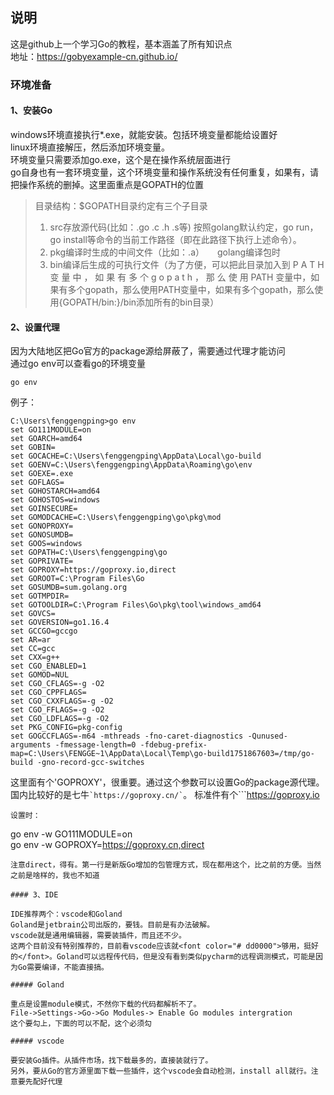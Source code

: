 ## 说明

这是github上一个学习Go的教程，基本涵盖了所有知识点  
地址：https://gobyexample-cn.github.io/

### 环境准备

####    1、安装Go
windows环境直接执行*.exe，就能安装。包括环境变量都能给设置好  
linux环境直接解压，然后添加环境变量。  
环境变量只需要添加go.exe，这个是在操作系统层面进行  
go自身也有一套环境变量，这个环境变量和操作系统没有任何重复，如果有，请把操作系统的删掉。这里面重点是GOPATH的位置

> 目录结构：$GOPATH目录约定有三个子目录
> 1. src存放源代码(比如：.go .c .h .s等) 按照golang默认约定，go run，go install等命令的当前工作路径（即在此路径下执行上述命令）。
> 2. pkg编译时生成的中间文件（比如：.a）　　golang编译包时
> 3. bin编译后生成的可执行文件（为了方便，可以把此目录加入到 P A T H 变 量 中 ， 如 果 有 多 个 g o p a t h ， 那 么 使 用 PATH 变量中，如果有多个gopath，那么使用PATH变量中，如果有多个gopath，那么使用{GOPATH/bin:}/bin添加所有的bin目录）

#### 2、设置代理

因为大陆地区把Go官方的package源给屏蔽了，需要通过代理才能访问  
通过go env可以查看go的环境变量

```
go env  
```

例子：

```
C:\Users\fenggengping>go env
set GO111MODULE=on
set GOARCH=amd64
set GOBIN=
set GOCACHE=C:\Users\fenggengping\AppData\Local\go-build
set GOENV=C:\Users\fenggengping\AppData\Roaming\go\env
set GOEXE=.exe
set GOFLAGS=
set GOHOSTARCH=amd64
set GOHOSTOS=windows
set GOINSECURE=
set GOMODCACHE=C:\Users\fenggengping\go\pkg\mod
set GONOPROXY=
set GONOSUMDB=
set GOOS=windows
set GOPATH=C:\Users\fenggengping\go
set GOPRIVATE=
set GOPROXY=https://goproxy.io,direct
set GOROOT=C:\Program Files\Go
set GOSUMDB=sum.golang.org
set GOTMPDIR=
set GOTOOLDIR=C:\Program Files\Go\pkg\tool\windows_amd64
set GOVCS=
set GOVERSION=go1.16.4
set GCCGO=gccgo
set AR=ar
set CC=gcc
set CXX=g++
set CGO_ENABLED=1
set GOMOD=NUL
set CGO_CFLAGS=-g -O2
set CGO_CPPFLAGS=
set CGO_CXXFLAGS=-g -O2
set CGO_FFLAGS=-g -O2
set CGO_LDFLAGS=-g -O2
set PKG_CONFIG=pkg-config
set GOGCCFLAGS=-m64 -mthreads -fno-caret-diagnostics -Qunused-arguments -fmessage-length=0 -fdebug-prefix-map=C:\Users\FENGGE~1\AppData\Local\Temp\go-build1751867603=/tmp/go-build -gno-record-gcc-switches
```

这里面有个'GOPROXY'，很重要。通过这个参数可以设置Go的package源代理。  
国内比较好的是七牛`` `https://goproxy.cn/` ``。
标准件有个```https://goproxy.io

```
设置时：
```

go env -w GO111MODULE=on  
go env -w GOPROXY=https://goproxy.cn,direct 
```
注意direct，得有。第一行是新版Go增加的包管理方式，现在都用这个，比之前的方便。当然之前是啥样的，我也不知道  

#### 3、IDE

IDE推荐两个：vscode和Goland  
Goland是jetbrain公司出版的，要钱。目前是有办法破解。  
vscode就是通用编辑器，需要装插件，而且还不少。  
这两个目前没有特别推荐的，目前看vscode应该就<font color="# dd0000">够用，挺好的</font>。Goland可以远程传代码，但是没有看到类似pycharm的远程调测模式，可能是因为Go需要编译，不能直接搞。

##### Goland

重点是设置module模式，不然你下载的代码都解析不了。  
File->Settings->Go->Go Modules-> Enable Go modules intergration  
这个要勾上，下面的可以不配，这个必须勾

##### vscode

要安装Go插件。从插件市场，找下载最多的，直接装就行了。  
另外，要从Go的官方源里面下载一些插件，这个vscode会自动检测，install all就行。注意要先配好代理
